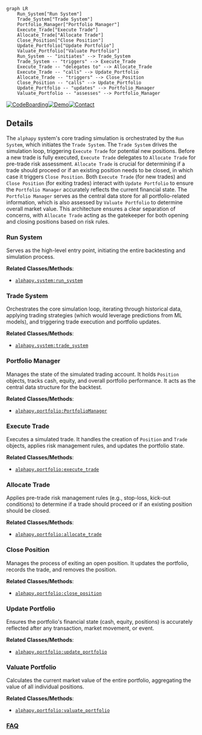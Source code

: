 ```mermaid
graph LR
    Run_System["Run System"]
    Trade_System["Trade System"]
    Portfolio_Manager["Portfolio Manager"]
    Execute_Trade["Execute Trade"]
    Allocate_Trade["Allocate Trade"]
    Close_Position["Close Position"]
    Update_Portfolio["Update Portfolio"]
    Valuate_Portfolio["Valuate Portfolio"]
    Run_System -- "initiates" --> Trade_System
    Trade_System -- "triggers" --> Execute_Trade
    Execute_Trade -- "delegates to" --> Allocate_Trade
    Execute_Trade -- "calls" --> Update_Portfolio
    Allocate_Trade -- "triggers" --> Close_Position
    Close_Position -- "calls" --> Update_Portfolio
    Update_Portfolio -- "updates" --> Portfolio_Manager
    Valuate_Portfolio -- "assesses" --> Portfolio_Manager
```

[![CodeBoarding](https://img.shields.io/badge/Generated%20by-CodeBoarding-9cf?style=flat-square)](https://github.com/CodeBoarding/GeneratedOnBoardings)[![Demo](https://img.shields.io/badge/Try%20our-Demo-blue?style=flat-square)](https://www.codeboarding.org/demo)[![Contact](https://img.shields.io/badge/Contact%20us%20-%20contact@codeboarding.org-lightgrey?style=flat-square)](mailto:contact@codeboarding.org)

## Details

The `alphapy` system's core trading simulation is orchestrated by the `Run System`, which initiates the `Trade System`. The `Trade System` drives the simulation loop, triggering `Execute Trade` for potential new positions. Before a new trade is fully executed, `Execute Trade` delegates to `Allocate Trade` for pre-trade risk assessment. `Allocate Trade` is crucial for determining if a trade should proceed or if an existing position needs to be closed, in which case it triggers `Close Position`. Both `Execute Trade` (for new trades) and `Close Position` (for exiting trades) interact with `Update Portfolio` to ensure the `Portfolio Manager` accurately reflects the current financial state. The `Portfolio Manager` serves as the central data store for all portfolio-related information, which is also assessed by `Valuate Portfolio` to determine overall market value. This architecture ensures a clear separation of concerns, with `Allocate Trade` acting as the gatekeeper for both opening and closing positions based on risk rules.

### Run System
Serves as the high-level entry point, initiating the entire backtesting and simulation process.


**Related Classes/Methods**:

- <a href="https://github.com/ScottfreeLLC/AlphaPy/blob/master/alphapy/system.py" target="_blank" rel="noopener noreferrer">`alphapy.system:run_system`</a>


### Trade System
Orchestrates the core simulation loop, iterating through historical data, applying trading strategies (which would leverage predictions from ML models), and triggering trade execution and portfolio updates.


**Related Classes/Methods**:

- <a href="https://github.com/ScottfreeLLC/AlphaPy/blob/master/alphapy/system.py" target="_blank" rel="noopener noreferrer">`alphapy.system:trade_system`</a>


### Portfolio Manager
Manages the state of the simulated trading account. It holds `Position` objects, tracks cash, equity, and overall portfolio performance. It acts as the central data structure for the backtest.


**Related Classes/Methods**:

- <a href="https://github.com/ScottfreeLLC/AlphaPy/blob/master/alphapy/portfolio.py" target="_blank" rel="noopener noreferrer">`alphapy.portfolio:PortfolioManager`</a>


### Execute Trade
Executes a simulated trade. It handles the creation of `Position` and `Trade` objects, applies risk management rules, and updates the portfolio state.


**Related Classes/Methods**:

- <a href="https://github.com/ScottfreeLLC/AlphaPy/blob/master/alphapy/portfolio.py" target="_blank" rel="noopener noreferrer">`alphapy.portfolio:execute_trade`</a>


### Allocate Trade
Applies pre-trade risk management rules (e.g., stop-loss, kick-out conditions) to determine if a trade should proceed or if an existing position should be closed.


**Related Classes/Methods**:

- <a href="https://github.com/ScottfreeLLC/AlphaPy/blob/master/alphapy/portfolio.py" target="_blank" rel="noopener noreferrer">`alphapy.portfolio:allocate_trade`</a>


### Close Position
Manages the process of exiting an open position. It updates the portfolio, records the trade, and removes the position.


**Related Classes/Methods**:

- <a href="https://github.com/ScottfreeLLC/AlphaPy/blob/master/alphapy/portfolio.py" target="_blank" rel="noopener noreferrer">`alphapy.portfolio:close_position`</a>


### Update Portfolio
Ensures the portfolio's financial state (cash, equity, positions) is accurately reflected after any transaction, market movement, or event.


**Related Classes/Methods**:

- <a href="https://github.com/ScottfreeLLC/AlphaPy/blob/master/alphapy/portfolio.py" target="_blank" rel="noopener noreferrer">`alphapy.portfolio:update_portfolio`</a>


### Valuate Portfolio
Calculates the current market value of the entire portfolio, aggregating the value of all individual positions.


**Related Classes/Methods**:

- <a href="https://github.com/ScottfreeLLC/AlphaPy/blob/master/alphapy/portfolio.py" target="_blank" rel="noopener noreferrer">`alphapy.portfolio:valuate_portfolio`</a>




### [FAQ](https://github.com/CodeBoarding/GeneratedOnBoardings/tree/main?tab=readme-ov-file#faq)
